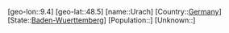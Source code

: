 ﻿---
location: [48.5,9.4]
type: City
tags:
- geo/City


SpocWebEntityId: 35122
isDeleted: false
confidential: public

---
[geo-lon::9.4]
[geo-lat::48.5]
[name::Urach]
[Country::[Germany](geo/Continent/Europe/Germany.md)]
[State::[Baden-Wuerttemberg](geo/Continent/Europe/Germany/Baden-Wuerttemberg.md)]
[Population::]
[Unknown::]


